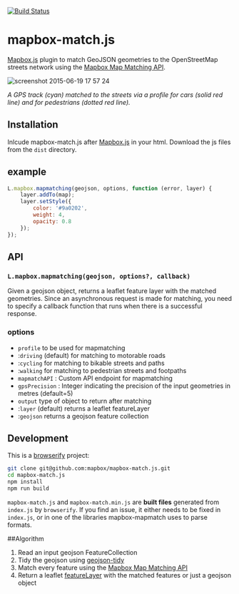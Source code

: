 [![Build Status](https://travis-ci.org/mapbox/mapbox-match.js.svg)](https://travis-ci.org/mapbox/mapbox/mapbox-match.js)

# mapbox-match.js

[Mapbox.js](https://github.com/mapbox/mapbox.js) plugin to match GeoJSON geometries to the OpenStreetMap streets network using the [Mapbox Map Matching API](https://www.mapbox.com/developers/api/map-matching).

![screenshot 2015-06-19 17 57 24](https://cloud.githubusercontent.com/assets/126868/8263826/ad755d58-16ac-11e5-966e-f7a9be97ff28.png)

_A GPS track (cyan) matched to the streets via a profile for cars (solid red line) and for pedestrians (dotted red line)._

## Installation
Inlcude mapbox-match.js after [Mapbox.js](https://github.com/mapbox/mapbox.js) in your html. Download the js files from the `dist` directory.

<!--
Or use the version on the [Mapbox Plugins CDN](http://mapbox.com/mapbox.js/plugins/#mapbox-mapmatch):

```html
<script src='//api.tiles.mapbox.com/mapbox.js/plugins/mapbox.match.js/v0.0.0/mapbox.match.min.js'></script>
```
-->

## example

```js
L.mapbox.mapmatching(geojson, options, function (error, layer) {
    layer.addTo(map);
    layer.setStyle({
        color: '#9a0202',
        weight: 4,
        opacity: 0.8
    });
});
```

## API

### `L.mapbox.mapmatching(geojson, options?, callback)`

Given a geojson object, returns a leaflet feature layer with the matched geometries. Since an asynchronous request is made for matching, you need to specify a callback function that runs when there is a successful response.

### options
- `profile` to be used for mapmatching
 - :`driving` (default) for matching to motorable roads
 - :`cycling` for matching to bikable streets and paths
 - :`walking` for matching to pedestrian streets and footpaths
- `mapmatchAPI` : Custom API endpoint for mapmatching
- `gpsPrecision` : Integer indicating the precision of the input geometries in metres (default=5)
- `output` type of object to return after matching
 - :`layer` (default) returns a leaflet featureLayer
 - :`geojson` returns a geojson feature collection

## Development

This is a [browserify](http://browserify.org/) project:

```sh
git clone git@github.com:mapbox/mapbox-match.js.git
cd mapbox-match.js
npm install
npm run build
```

`mapbox-match.js` and `mapbox-match.min.js` are **built files** generated
from `index.js` by `browserify`. If you find an issue, it either needs to be
fixed in `index.js`, or in one of the libraries mapbox-mapmatch uses
to parse formats.

##Algorithm
1. Read an input geojson FeatureCollection
2. Tidy the geojson using [geojson-tidy](https://github.com/mapbox/geojson-tidy)
3. Match every feature using the [Mapbox Map Matching API](https://www.mapbox.com/developers/api/map-matching)
4. Return a leaflet [featureLayer](https://www.mapbox.com/mapbox.js/api/v2.1.9/l-mapbox-featurelayer/) with the matched features or just a geojson object
